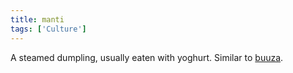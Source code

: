 ```yaml
---
title: manti
tags: ['Culture']
---
```

A steamed dumpling, usually eaten with yoghurt. Similar to [buuza](wiki/buuza%20dish.md).
